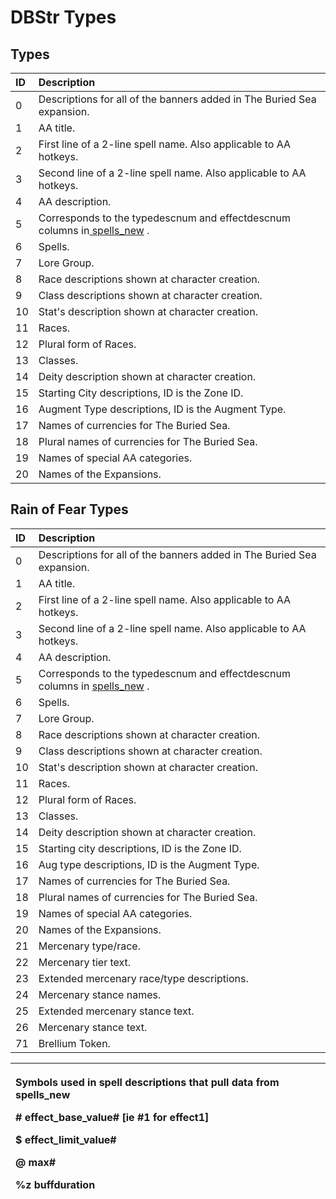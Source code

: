 # DBStr Types

## Types

| **ID** | **Description** |
| :--- | :--- |
| 0 | Descriptions for all of the banners added in The Buried Sea expansion. |
| 1 | AA title. |
| 2 | First line of a 2-line spell name.  Also applicable to AA hotkeys. |
| 3 | Second line of a 2-line spell name. Also applicable to AA hotkeys. |
| 4 | AA description. |
| 5 | Corresponds to the typedescnum and effectdescnum columns in[ spells_new](http://wiki.eqemulator.org/p?spells_new&frm=dbstr_us_txt) . |
| 6 | Spells. |
| 7 | Lore Group. |
| 8 | Race descriptions shown at character creation. |
| 9 | Class descriptions shown at character creation. |
| 10 | Stat's description shown at character creation. |
| 11 | Races. |
| 12 | Plural form of Races. |
| 13 | Classes. |
| 14 | Deity description shown at character creation. |
| 15 | Starting City descriptions, ID is the Zone ID. |
| 16 | Augment Type descriptions, ID is the Augment Type. |
| 17 | Names of currencies for The Buried Sea. |
| 18 | Plural names of currencies for The Buried Sea. |
| 19 | Names of special AA categories. |
| 20 | Names of the Expansions. |

## Rain of Fear Types

| **ID** | **Description** |
| :--- | :--- |
| 0 | Descriptions for all of the banners added in The Buried Sea expansion. |
| 1 | AA title. |
| 2 | First line of a 2-line spell name.  Also applicable to AA hotkeys. |
| 3 | Second line of a 2-line spell name. Also applicable to AA hotkeys. |
| 4 | AA description. |
| 5 | Corresponds to the typedescnum and effectdescnum columns in [ spells_new](http://wiki.eqemulator.org/p?spells_new&frm=dbstr_us_txt) . |
| 6 | Spells. |
| 7 | Lore Group. |
| 8 | Race descriptions shown at character creation. |
| 9 | Class descriptions shown at character creation. |
| 10 | Stat's description shown at character creation. |
| 11 | Races. |
| 12 | Plural form of Races. |
| 13 | Classes. |
| 14 | Deity description shown at character creation. |
| 15 | Starting city descriptions, ID is the Zone ID. |
| 16 | Aug type descriptions, ID is the Augment Type. |
| 17 | Names of currencies for The Buried Sea. |
| 18 | Plural names of currencies for The Buried Sea. |
| 19 | Names of special AA categories. |
| 20 | Names of the Expansions. |
| 21 | Mercenary type/race. |
| 22 | Mercenary tier text. |
| 23 | Extended mercenary race/type descriptions. |
| 24 | Mercenary stance names. |
| 25 | Extended mercenary stance text. |
| 26 | Mercenary stance text. |
| 71 | Brellium Token. |

<table>
  <thead>
    <tr>
      <th style="text-align:left">
        <p>Symbols used in spell descriptions that pull data from spells_new</p>
        <p># effect_base_value# [ie #1 for effect1]</p>
        <p>$ effect_limit_value#</p>
        <p>@ max#</p>
        <p>%z buffduration</p>
      </th>
    </tr>
  </thead>
  <tbody></tbody>
</table>

